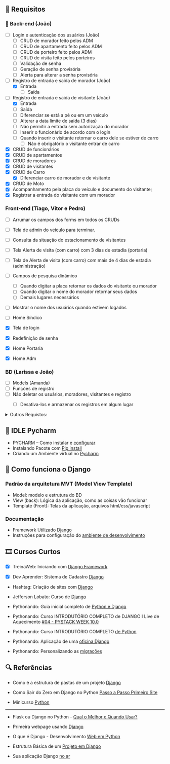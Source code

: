 ## 📢 Requisitos


### 🚨 Back-end (João)
- [ ]  Login e autenticação dos usuários (João)
      - [ ] CRUD de morador feito pelos ADM
      - [ ] CRUD de apartamento feito pelos ADM
      - [ ] CRUD de porteiro feito pelos ADM
      - [ ] CRUD de visita feito pelos porteiros
      - [ ] Validação de senha
      - [ ] Geração de senha provisória
      - [ ] Alerta para alterar a senha provisória

- [ ]  Registro de entrada e saida de morador (João)
      - [x] Entrada
        - [ ] Saída
  
- [ ]  Registro de entrada e saida de visitante (João)
      - [x] Entrada
      - [ ] Saída
      - [ ] Diferenciar se está a pé ou em um veículo
      - [ ] Alterar a data limite de saida (3 dias)
      - [ ] Não permitir a entrada sem autorização do morador
      - [ ] Inserir o funcionário de acordo com o login 
      - [ ] Quando inserir o visitante retornar o carro dele se estiver de carro
        - [ ] Não é obrigatório o visitante entrar de carro

- [x]  CRUD de funcionários
- [x]  CRUD de apartamentos
- [x]  CRUD de moradores 
- [x]  CRUD de visitantes
- [x]  CRUD de Carro
   - [x] Diferenciar carro de morador e de visitante
- [x]  CRUD de Moto
- [x]  Acompanhamento pela placa do veículo e documento do visitante;
- [x]  Registrar a entrada do visitante com um morador

### Front-end  (Tiago, Vitor e Pedro)
   - [ ]  Arrumar os campos dos forms em todos os CRUDs 
   - [ ]  Tela de admin do veículo para terminar.
   - [ ]  Consulta da situação do estacionamento de visitantes
   - [ ]  Tela Alerta de visita (com carro) com 3 dias de estadia (portaria)
   - [ ]  Tela de Alerta de visita (com carro) com mais de 4 dias de estadia (administração)
   - [ ]  Campos de pesquisa dinâmico
        - [ ]  Quando digitar a placa retornar os dados do visitante ou morador
        - [ ]  Quando digitar o nome do morador retornar seus dados
        - [ ]  Demais lugares necessários
   - [ ]  Mostrar o nome dos usuários quando estivem logados
   - [ ]  Home Síndico
   - [x]  Tela de login
   - [x]  Redefinição de senha
   - [x]  Home Portaria
   - [x]  Home Adm
   

### BD (Larissa e João)
- [ ]  Models (Amanda)  
- [ ]  Funções de registro
- [ ]  Não deletar os usuários, moradores, visitantes e registro
   - [ ] Desativa-los e armazenar os registros em algum lugar


<details>

<summary> Outros Requistos: </summary>

- Nobreak para os computadores
  
- Requisitos funcionais e não funcionais: o que são, [diferenças e exemplos](https://querobolsa.com.br/revista/requisitos-funcionais-e-nao-funcionais)

- Requisitos Funcionais e Requisitos Não Funcionais do [Surpreendente ChatGPT](https://giganteconsultoria.com.br/2023/04/09/requisitos-funcionais-e-requisitos-nao-funcionais-do-surpreendente-chatgpt/)


 Requisitos de Produto Final (não oficial)

- Tempo de consulta de cadastro menor ou igual a 10 segundos
- Segurança logout do sistema a cada saída, troca de plantão (a cada 12h), troca de funcionário
- Dificuldade de uso do sistema: nível médio
- Limite de 3 tentativas para inserção da senha

</details>

## 📝 IDLE Pycharm

- PYCHARM – Como instalar e [configurar](https://www.hashtagtreinamentos.com/pycharm-python?gad_source=1&gclid=CjwKCAjw5v2wBhBrEiwAXDDoJfM3oHcCfQ7RzryHcNdJ0cbHfaMopiIaosGDTPNCWg8fv_nKHlYiPBoCSdwQAvD_BwE)
- Instalando Pacote com [Pip install](https://www.treinaweb.com.br/blog/como-instalar-um-pacote-com-pip-e-utiliza-lo-em-seu-projeto)
-  Criando um Ambiente virtual no [Pycharm](https://www.youtube.com/watch?v=n_yRhe37Yt4)

## 📒 Como funciona o Django
### Padrão da arquitetura MVT (Model View Template)

- Model: modelo e estrutura do BD
- View (back): Lógica da aplicação, como as coisas vão funcionar
- Template (Front): Telas da aplicação, arquivos html/css/javascript

### Documentação
- Framework Utilizado [Django](https://www.djangoproject.com)
- Instruções para configuração do [ambiente de desenvolvimento](https://github.com/treinaweb/treinaweb-youtube-introducao-ao-django/tree/main)


## 🎞️ Cursos Curtos

- [x] TreinaWeb: Iniciando com [Django Framework](https://www.youtube.com/watch?v=rwSHQqQWGnI&list=PLZ5WLsqE1WPGPA0Z0H1XB8P6UwgTHOSaf)

- [x] Dev Aprender: Sistema de Cadastro [Django](https://www.youtube.com/watch?v=-m5ywU8SW9E)

- Hashtag: Criação de sites com [Django](https://pages.hashtagtreinamentos.com/serie-criacaosites-django-python?blog=1n4033rer&video=3dep762tr)

- Jefferson Lobato: Curso de [Django](https://www.youtube.com/watch?v=ZNFVFTqaL60&list=PLLVddSbilcumgeyk0z6ko5U_FYPfbRO2C)

- Pythonando: Guia inicial completo de [Python e Django](https://www.youtube.com/watch?v=YW113aC8TII)

- Pythonando: Curso INTRODUTÓRIO COMPLETO de DJANGO I Live de Aquecimento [#04 - PYSTACK WEEK 10.0](https://www.youtube.com/watch?v=w5So_Ih7r9M&list=TLPQMjEwNDIwMjSAOgkjVR5oOQ&index=5)

- Pythonando: Curso INTRODUTÓRIO COMPLETO [de Python](https://www.youtube.com/watch?v=y8l_fbmJbqY&list=TLPQMjEwNDIwMjSAOgkjVR5oOQ&index=6&pp=gAQBiAQB)
	
- Pythonando: Aplicação de uma [oficina Django](https://www.youtube.com/watch?v=pNlHlhWDpV0&list=TLPQMjEwNDIwMjSAOgkjVR5oOQ&index=7&pp=gAQBiAQB)

- Pythonando: Personalizando as [migrações](https://www.youtube.com/watch?v=reAwhiFo4XM)


## 🔍 Referências

- Como é a estrutura de pastas de um projeto [Django](https://www.youtube.com/watch?v=PHZjZODh9gU)

- Como Sair do Zero em Django no Python [Passo a Passo Primeiro Site](https://www.youtube.com/watch?v=DNGI5aD9MJs)

- Minicurso [Python](https://pages.hashtagtreinamentos.com/minicurso-python-automacao-obrigado?blog=1n4033rer&video=3dep762tr)

-------------------------------------
- Flask ou Django no Python - [Qual o Melhor e Quando Usar?](https://www.youtube.com/watch?v=Bf12xA4PP_k)

- Primeira webpage usando [Django](https://www.youtube.com/watch?v=ao8pCrRqKOs)

- O que é Django - Desenvolvimento [Web em Python](https://www.youtube.com/watch?v=1SgIkOczqFY&list=TLPQMTcwNDIwMjS4sHECBwSLVA&index=2)

- Estrutura Básica de um [Projeto em Django](https://www.youtube.com/watch?v=-nTJz0dA7As)

- Sua aplicação Django [no ar](https://www.youtube.com/watch?v=ZBstiRvHX7w)
